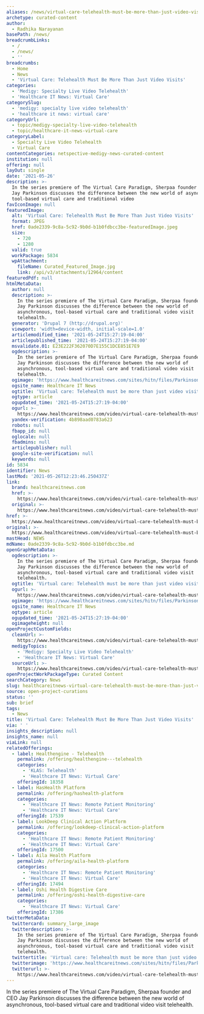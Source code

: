 ```yaml
---
aliases: /news/virtual-care-telehealth-must-be-more-than-just-video-visits
archetype: curated-content
author:
  - Radhika Narayanan
basePath: /news/
breadcrumbLinks:
  - /
  - /news/
  - ''
breadcrumbs:
  - Home
  - News
  - 'Virtual Care: Telehealth Must Be More Than Just Video Visits'
categories:
  - 'Medigy: Specialty Live Video Telehealth'
  - 'Healthcare IT News: Virtual Care'
categorySlug:
  - 'medigy: specialty live video telehealth'
  - 'healthcare it news: virtual care'
categoryUrl:
  - topic/medigy-specialty-live-video-telehealth
  - topic/healthcare-it-news-virtual-care
categoryLabel:
  - Specialty Live Video Telehealth
  - Virtual Care
contentCategories: netspective-medigy-news-curated-content
institution: null
offering: null
layOut: single
date: '2021-05-26'
description: >-
  In the series premiere of The Virtual Care Paradigm, Sherpaa founder and CEO
  Jay Parkinson discusses the difference between the new world of asynchronous,
  tool-based virtual care and traditional video
favIconImage: null
featuredImage:
  alt: 'Virtual Care: Telehealth Must Be More Than Just Video Visits'
  format: JPEG
  href: 0ade2339-9c8a-5c92-9b0d-b1b0fdbcc3be-featuredImage.jpeg
  size:
    - 720
    - 1280
  valid: true
  workPackage: 5834
  wpAttachment:
    fileName: Curated_Featured_Image.jpg
    link: /api/v3/attachments/12964/content
featuredPdf: null
htmlMetaData:
  author: null
  description: >-
    In the series premiere of The Virtual Care Paradigm, Sherpaa founder and CEO
    Jay Parkinson discusses the difference between the new world of
    asynchronous, tool-based virtual care and traditional video visit
    telehealth.
  generator: 'Drupal 7 (http://drupal.org)'
  viewport: 'width=device-width, initial-scale=1.0'
  articlemodified_time: '2021-05-24T15:27:19-04:00'
  articlepublished_time: '2021-05-24T15:27:19-04:00'
  msvalidate.01: E23E222F362070D7E155C1DCE851E7E9
  ogdescription: >-
    In the series premiere of The Virtual Care Paradigm, Sherpaa founder and CEO
    Jay Parkinson discusses the difference between the new world of
    asynchronous, tool-based virtual care and traditional video visit
    telehealth.
  ogimage: 'https://www.healthcareitnews.com/sites/hitn/files/Parkinson.jpg'
  ogsite_name: Healthcare IT News
  ogtitle: 'Virtual care: Telehealth must be more than just video visits'
  ogtype: article
  ogupdated_time: '2021-05-24T15:27:19-04:00'
  ogurl: >-
    https://www.healthcareitnews.com/video/virtual-care-telehealth-must-be-more-just-video-visits
  yandex-verification: 4b898aad0783a623
  robots: null
  fbapp_id: null
  oglocale: null
  fbadmins: null
  articlepublisher: null
  google-site-verification: null
  keywords: null
id: 5834
identifier: News
lastMod: '2021-05-26T12:23:46.250437Z'
link:
  brand: healthcareitnews.com
  href: >-
    https://www.healthcareitnews.com/video/virtual-care-telehealth-must-be-more-just-video-visits
  original: >-
    https://www.healthcareitnews.com/video/virtual-care-telehealth-must-be-more-just-video-visits
href: >-
  https://www.healthcareitnews.com/video/virtual-care-telehealth-must-be-more-just-video-visits
original: >-
  https://www.healthcareitnews.com/video/virtual-care-telehealth-must-be-more-just-video-visits
mastHead: NEWS
mdName: 0ade2339-9c8a-5c92-9b0d-b1b0fdbcc3be.md
openGraphMetaData:
  ogdescription: >-
    In the series premiere of The Virtual Care Paradigm, Sherpaa founder and CEO
    Jay Parkinson discusses the difference between the new world of
    asynchronous, tool-based virtual care and traditional video visit
    telehealth.
  ogtitle: 'Virtual care: Telehealth must be more than just video visits'
  ogurl: >-
    https://www.healthcareitnews.com/video/virtual-care-telehealth-must-be-more-just-video-visits
  ogimage: 'https://www.healthcareitnews.com/sites/hitn/files/Parkinson.jpg'
  ogsite_name: Healthcare IT News
  ogtype: article
  ogupdated_time: '2021-05-24T15:27:19-04:00'
  ogimageheight: null
openProjectCustomFields:
  cleanUrl: >-
    https://www.healthcareitnews.com/video/virtual-care-telehealth-must-be-more-just-video-visits
  medigyTopics:
    - 'Medigy: Specialty Live Video Telehealth'
    - 'Healthcare IT News: Virtual Care'
  sourceUrl: >-
    https://www.healthcareitnews.com/video/virtual-care-telehealth-must-be-more-just-video-visits
openProjectWorkPackageType: Curated Content
searchCategory: News
slug: healthcareitnews-virtual-care-telehealth-must-be-more-than-just-video-visits
source: open-project-curations
status: ''
sub: brief
tags:
  - News
title: 'Virtual Care: Telehealth Must Be More Than Just Video Visits'
via: ' '
insights_description: null
insights_name: null
viaLink: null
relatedOfferings:
  - label: Healthengine - Telehealth
    permalink: /offering/healthengine---telehealth
    categories:
      - 'KLAS: Telehealth'
      - 'Healthcare IT News: Virtual Care'
    offeringId: 18358
  - label: HasHealth Platform
    permalink: /offering/hashealth-platform
    categories:
      - 'Healthcare IT News: Remote Patient Monitoring'
      - 'Healthcare IT News: Virtual Care'
    offeringId: 17539
  - label: LookDeep Clinical Action Platform
    permalink: /offering/lookdeep-clinical-action-platform
    categories:
      - 'Healthcare IT News: Remote Patient Monitoring'
      - 'Healthcare IT News: Virtual Care'
    offeringId: 17500
  - label: Aila Health Platform
    permalink: /offering/aila-health-platform
    categories:
      - 'Healthcare IT News: Remote Patient Monitoring'
      - 'Healthcare IT News: Virtual Care'
    offeringId: 17494
  - label: Oshi Health Digestive Care
    permalink: /offering/oshi-health-digestive-care
    categories:
      - 'Healthcare IT News: Virtual Care'
    offeringId: 17386
twitterMetaData:
  twittercard: summary_large_image
  twitterdescription: >-
    In the series premiere of The Virtual Care Paradigm, Sherpaa founder and CEO
    Jay Parkinson discusses the difference between the new world of
    asynchronous, tool-based virtual care and traditional video visit
    telehealth.
  twittertitle: 'Virtual care: Telehealth must be more than just video visits'
  twitterimage: 'https://www.healthcareitnews.com/sites/hitn/files/Parkinson.jpg'
  twitterurl: >-
    https://www.healthcareitnews.com/video/virtual-care-telehealth-must-be-more-just-video-visits
---
```

<p>In the series premiere of The Virtual Care Paradigm, Sherpaa founder and CEO Jay Parkinson discusses the difference between the new world of asynchronous, tool-based virtual care and traditional video visit telehealth.<br>&nbsp;</p>